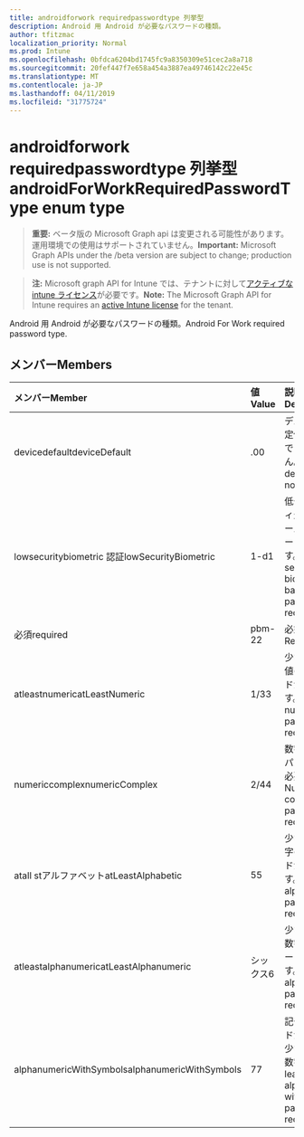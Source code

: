 ```yaml
---
title: androidforwork requiredpasswordtype 列挙型
description: Android 用 Android が必要なパスワードの種類。
author: tfitzmac
localization_priority: Normal
ms.prod: Intune
ms.openlocfilehash: 0bfdca6204bd1745fc9a8350309e51cec2a8a718
ms.sourcegitcommit: 20fef447f7e658a454a3887ea49746142c22e45c
ms.translationtype: MT
ms.contentlocale: ja-JP
ms.lasthandoff: 04/11/2019
ms.locfileid: "31775724"
---
```

# <a name="androidforworkrequiredpasswordtype-enum-type"></a><span data-ttu-id="68f6b-103">androidforwork requiredpasswordtype 列挙型</span><span class="sxs-lookup"><span data-stu-id="68f6b-103">androidForWorkRequiredPasswordType enum type</span></span>

> <span data-ttu-id="68f6b-104">**重要:** ベータ版の Microsoft Graph api は変更される可能性があります。運用環境での使用はサポートされていません。</span><span class="sxs-lookup"><span data-stu-id="68f6b-104">**Important:** Microsoft Graph APIs under the /beta version are subject to change; production use is not supported.</span></span>

> <span data-ttu-id="68f6b-105">**注:** Microsoft graph API for Intune では、テナントに対して[アクティブな intune ライセンス](https://go.microsoft.com/fwlink/?linkid=839381)が必要です。</span><span class="sxs-lookup"><span data-stu-id="68f6b-105">**Note:** The Microsoft Graph API for Intune requires an [active Intune license](https://go.microsoft.com/fwlink/?linkid=839381) for the tenant.</span></span>

<span data-ttu-id="68f6b-106">Android 用 Android が必要なパスワードの種類。</span><span class="sxs-lookup"><span data-stu-id="68f6b-106">Android For Work required password type.</span></span>

## <a name="members"></a><span data-ttu-id="68f6b-107">メンバー</span><span class="sxs-lookup"><span data-stu-id="68f6b-107">Members</span></span>
|<span data-ttu-id="68f6b-108">メンバー</span><span class="sxs-lookup"><span data-stu-id="68f6b-108">Member</span></span>|<span data-ttu-id="68f6b-109">値</span><span class="sxs-lookup"><span data-stu-id="68f6b-109">Value</span></span>|<span data-ttu-id="68f6b-110">説明</span><span class="sxs-lookup"><span data-stu-id="68f6b-110">Description</span></span>|
|:---|:---|:---|
|<span data-ttu-id="68f6b-111">devicedefault</span><span class="sxs-lookup"><span data-stu-id="68f6b-111">deviceDefault</span></span>|<span data-ttu-id="68f6b-112">.0</span><span class="sxs-lookup"><span data-stu-id="68f6b-112">0</span></span>|<span data-ttu-id="68f6b-113">デバイスの既定値。意図的ではありません。</span><span class="sxs-lookup"><span data-stu-id="68f6b-113">Device default value, no intent.</span></span>|
|<span data-ttu-id="68f6b-114">lowsecuritybiometric 認証</span><span class="sxs-lookup"><span data-stu-id="68f6b-114">lowSecurityBiometric</span></span>|<span data-ttu-id="68f6b-115">1-d</span><span class="sxs-lookup"><span data-stu-id="68f6b-115">1</span></span>|<span data-ttu-id="68f6b-116">低セキュリティ生体認証ベースのパスワードが必要です。</span><span class="sxs-lookup"><span data-stu-id="68f6b-116">Low security biometrics based password required.</span></span>|
|<span data-ttu-id="68f6b-117">必須</span><span class="sxs-lookup"><span data-stu-id="68f6b-117">required</span></span>|<span data-ttu-id="68f6b-118">pbm-2</span><span class="sxs-lookup"><span data-stu-id="68f6b-118">2</span></span>|<span data-ttu-id="68f6b-119">必須。</span><span class="sxs-lookup"><span data-stu-id="68f6b-119">Required.</span></span>|
|<span data-ttu-id="68f6b-120">atleastnumeric</span><span class="sxs-lookup"><span data-stu-id="68f6b-120">atLeastNumeric</span></span>|<span data-ttu-id="68f6b-121">1/3</span><span class="sxs-lookup"><span data-stu-id="68f6b-121">3</span></span>|<span data-ttu-id="68f6b-122">少なくとも数値のパスワードが必要です。</span><span class="sxs-lookup"><span data-stu-id="68f6b-122">At least numeric password required.</span></span>|
|<span data-ttu-id="68f6b-123">numericcomplex</span><span class="sxs-lookup"><span data-stu-id="68f6b-123">numericComplex</span></span>|<span data-ttu-id="68f6b-124">2/4</span><span class="sxs-lookup"><span data-stu-id="68f6b-124">4</span></span>|<span data-ttu-id="68f6b-125">数字の複雑なパスワードが必要です。</span><span class="sxs-lookup"><span data-stu-id="68f6b-125">Numeric complex password required.</span></span>|
|<span data-ttu-id="68f6b-126">atall stアルファベット</span><span class="sxs-lookup"><span data-stu-id="68f6b-126">atLeastAlphabetic</span></span>|<span data-ttu-id="68f6b-127">5</span><span class="sxs-lookup"><span data-stu-id="68f6b-127">5</span></span>|<span data-ttu-id="68f6b-128">少なくとも英字のパスワードが必要です。</span><span class="sxs-lookup"><span data-stu-id="68f6b-128">At least alphabetic password required.</span></span>|
|<span data-ttu-id="68f6b-129">atleastalphanumeric</span><span class="sxs-lookup"><span data-stu-id="68f6b-129">atLeastAlphanumeric</span></span>|<span data-ttu-id="68f6b-130">シックス</span><span class="sxs-lookup"><span data-stu-id="68f6b-130">6</span></span>|<span data-ttu-id="68f6b-131">少なくとも英数字のパスワードが必要です。</span><span class="sxs-lookup"><span data-stu-id="68f6b-131">At least alphanumeric password required.</span></span>|
|<span data-ttu-id="68f6b-132">alphanumericWithSymbols</span><span class="sxs-lookup"><span data-stu-id="68f6b-132">alphanumericWithSymbols</span></span>|<span data-ttu-id="68f6b-133">7</span><span class="sxs-lookup"><span data-stu-id="68f6b-133">7</span></span>|<span data-ttu-id="68f6b-134">記号パスワードが必要な、少なくとも英数字。</span><span class="sxs-lookup"><span data-stu-id="68f6b-134">At least alphanumeric with symbols password required.</span></span>|





